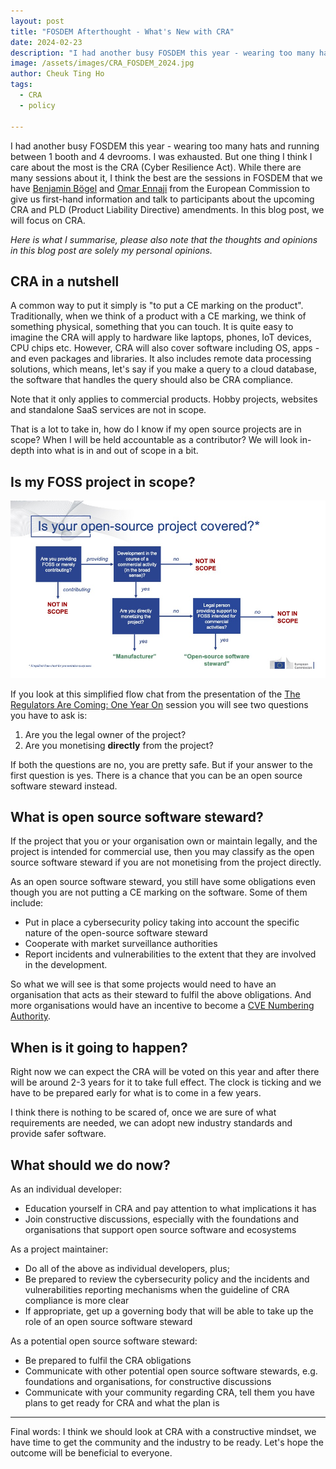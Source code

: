 ```yaml
---
layout: post
title: "FOSDEM Afterthought - What's New with CRA"
date: 2024-02-23
description: "I had another busy FOSDEM this year - wearing too many hats and running between 1 booth and 4 devrooms. I was exhausted. But one thing I think I care about the most is the CRA (Cyber Resilience Act). While there are many sessions about it, I think the best are the sessions in FOSDEM that we have Benjamin Bögel and Omar Ennaji from the European Commission to give us first-hand information and talk to participants about the upcoming CRA and PLD (Product Liability Directive) amendments. In this blog post, we will focus on CRA."
image: /assets/images/CRA_FOSDEM_2024.jpg
author: Cheuk Ting Ho
tags:
  - CRA
  - policy

---
```


I had another busy FOSDEM this year - wearing too many hats and running between 1 booth and 4 devrooms. I was exhausted. But one thing I think I care about the most is the CRA (Cyber Resilience Act). While there are many sessions about it, I think the best are the sessions in FOSDEM that we have [Benjamin Bögel](https://fosdem.org/2024/schedule/speaker/7PS7PX/) and [Omar Ennaji](https://fosdem.org/2024/schedule/speaker/PDBC78/) from the European Commission to give us first-hand information and talk to participants about the upcoming CRA and PLD (Product Liability Directive) amendments. In this blog post, we will focus on CRA.

*Here is what I summarise, please also note that the thoughts and opinions in this blog post are solely my personal opinions.*

## CRA in a nutshell

A common way to put it simply is "to put a CE marking on the product". Traditionally, when we think of a product with a CE marking, we think of something physical, something that you can touch. It is quite easy to imagine the CRA will apply to hardware like laptops, phones, IoT devices, CPU chips etc. However, CRA will also cover software including OS, apps - and even packages and libraries. It also includes remote data processing solutions, which means, let's say if you make a query to a cloud database, the software that handles the query should also be CRA compliance.

Note that it only applies to commercial products. Hobby projects, websites and standalone SaaS services are not in scope.

That is a lot to take in, how do I know if my open source projects are in scope? When I will be held accountable as a contributor? We will look in-depth into what is in and out of scope in a bit.

## Is my FOSS project in scope?

![CRA scope flow chat](/assets/images/Slides_CRA_FOSDEM_flow_chat.jpg)

If you look at this simplified flow chat from the presentation of the [The Regulators Are Coming: One Year On](https://fosdem.org/2024/schedule/event/fosdem-2024-3683-the-regulators-are-coming-one-year-on/) session you will see two questions you have to ask is:

1. Are you the legal owner of the project?
2. Are you monetising **directly** from the project?

If both the questions are no, you are pretty safe. But if your answer to the first question is yes. There is a chance that you can be an open source software steward instead.

## What is open source software steward?

If the project that you or your organisation own or maintain legally, and the project is intended for commercial use, then you may classify as the open source software steward if you are not monetising from the project directly.

As an open source software steward, you still have some obligations even though you are not putting a CE marking on the software. Some of them include:

- Put in place a cybersecurity policy taking into account the specific nature of the open-source software steward
- Cooperate with market surveillance authorities
- Report incidents and vulnerabilities to the extent that they are involved in the development.

So what we will see is that some projects would need to have an organisation that acts as their steward to fulfil the above obligations. And more organisations would have an incentive to become a [CVE Numbering Authority](https://www.cve.org/ProgramOrganization/CNAs).

## When is it going to happen?

Right now we can expect the CRA will be voted on this year and after there will be around 2-3 years for it to take full effect. The clock is ticking and we have to be prepared early for what is to come in a few years.

I think there is nothing to be scared of, once we are sure of what requirements are needed, we can adopt new industry standards and provide safer software.

## What should we do now?

As an individual developer:

- Education yourself in CRA and pay attention to what implications it has
- Join constructive discussions, especially with the foundations and organisations that support open source software and ecosystems

As a project maintainer:

- Do all of the above as individual developers, plus;
- Be prepared to review the cybersecurity policy and the incidents and vulnerabilities reporting mechanisms when the guideline of CRA compliance is more clear
- If appropriate, get up a governing body that will be able to take up the role of an open source software steward

As a potential open source software steward:

- Be prepared to fulfil the CRA obligations
- Communicate with other potential open source software stewards, e.g. foundations and organisations, for constructive discussions
- Communicate with your community regarding CRA, tell them you have plans to get ready for CRA and what the plan is

---

Final words: I think we should look at CRA with a constructive mindset, we have time to get the community and the industry to be ready. Let's hope the outcome will be beneficial to everyone.
